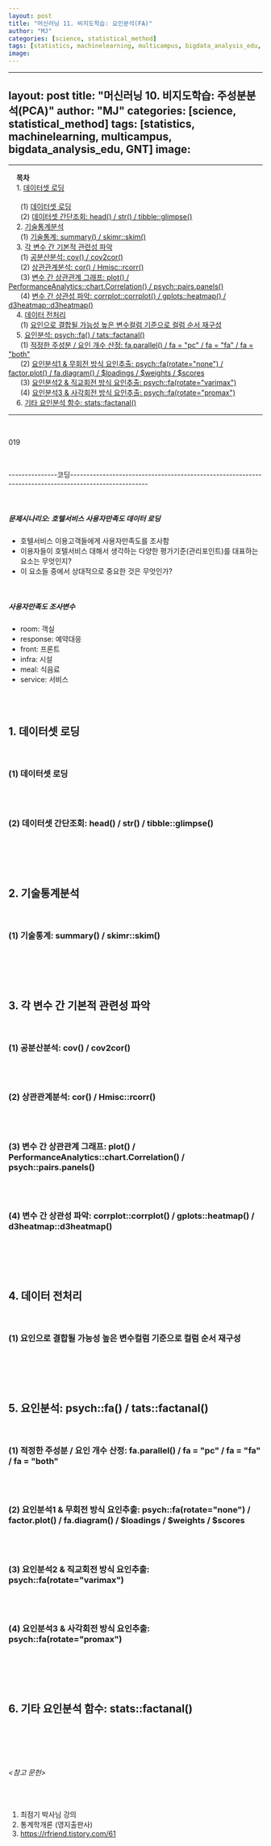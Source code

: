```yaml
---
layout: post
title: "머신러닝 11. 비지도학습: 요인분석(FA)"
author: "MJ"
categories: [science, statistical_method]
tags: [statistics, machinelearning, multicampus, bigdata_analysis_edu, GNT]
image: 
---
```



---
layout: post
title: "머신러닝 10. 비지도학습: 주성분분석(PCA)"
author: "MJ"
categories: [science, statistical_method]
tags: [statistics, machinelearning, multicampus, bigdata_analysis_edu, GNT]
image: 
---

---
&nbsp; &nbsp; **목차**<br>
&nbsp; &nbsp; 1. [데이터셋 로딩](#1)<br>	
&nbsp; &nbsp;&nbsp;&nbsp; (1) [데이터셋 로딩](#1_1)<br>
&nbsp; &nbsp;&nbsp;&nbsp; (2) [데이터셋 간단조회: head() / str() / tibble::glimpse()](#1_2)<br>
&nbsp; &nbsp; 2. [기술통계분석](#2)<br>
&nbsp; &nbsp;&nbsp;&nbsp; (1) [기술통계: summary() / skimr::skim()](#2_1)<br>
&nbsp; &nbsp; 3. [각 변수 간 기본적 관련성 파악](#3)<br>
&nbsp; &nbsp;&nbsp;&nbsp; (1) [공분산분석: cov() / cov2cor()](#3_1)<br>
&nbsp; &nbsp;&nbsp;&nbsp; (2) [상관관계분석: cor() / Hmisc::rcorr()](#3_2)<br>
&nbsp; &nbsp;&nbsp;&nbsp; (3) [변수 간 상관관계 그래프: plot() / PerformanceAnalytics::chart.Correlation() / psych::pairs.panels()](#3_3)<br>
&nbsp; &nbsp;&nbsp;&nbsp; (4) [변수 간 상관성 파악: corrplot::corrplot() / gplots::heatmap() / d3heatmap::d3heatmap()](#3_4)<br>
&nbsp; &nbsp; 4. [데이터 전처리](#4)<br>
&nbsp; &nbsp;&nbsp;&nbsp; (1) [요인으로 결합될 가능성 높은 변수컬럼 기준으로 컬럼 순서 재구성](#4_1)<br>
&nbsp; &nbsp; 5. [요인분석: psych::fa() / tats::factanal()](#5)<br>
&nbsp; &nbsp;&nbsp;&nbsp; (1) [적정한 주성분 / 요인 개수 산정: fa.parallel() / fa = "pc" / fa = "fa" / fa = "both"](#5_1)<br>
&nbsp; &nbsp;&nbsp;&nbsp; (2) [요인분석1 & 무회전 방식 요인추출: psych::fa(rotate="none") / factor.plot() / fa.diagram() / $loadings / $weights / $scores](#5_2)<br>
&nbsp; &nbsp;&nbsp;&nbsp; (3) [요인분석2 & 직교회전 방식 요인추출: psych::fa(rotate="varimax")](#5_3)<br>
&nbsp; &nbsp;&nbsp;&nbsp; (4) [요인분석3 & 사각회전 방식 요인추출: psych::fa(rotate="promax")](#5_4)<br>
&nbsp; &nbsp; 6. [기타 요인분석 함수: stats::factanal()](#6)<br>

---

<br>

019


<br>


---------------코딩------------------------------------------------------------------------------------------------------

<br>

##### 문제시나리오: 호텔서비스 사용자만족도 데이터 로딩

* 호텔서비스 이용고객들에게 사용자만족도를 조사함
* 이용자들이 호텔서비스 대해서 생각하는 다양한 평가기준(관리포인트)를 대표하는 요소는 무엇인지?
* 이 요소들 중에서 상대적으로 중요한 것은 무엇인가?
<br>

##### 사용자만족도 조사변수

- room: 객실
- response: 예약대응
- front: 프론트
- infra: 시설
- meal: 식음료
- service: 서비스

<br><br>

<!-- ------------------------------------------------------------------------------------------------------------------------------- -->


<a id="1"></a>

## 1. 데이터셋 로딩

<br>

<a id="1_1"></a>

### (1) 데이터셋 로딩

<br>

<!-- ------------------------------------------------------------------------------------------------------------------------------- -->

<br>

<a id="1_2"></a>

### (2) 데이터셋 간단조회: head() / str() / tibble::glimpse()

<br>

<br><br>

<!-- ------------------------------------------------------------------------------------------------------------------------------- -->

<a id="2"></a>

## 2. 기술통계분석

<br>

<a id="2_1"></a>

### (1) 기술통계: summary() / skimr::skim()

<br>

<!-- ------------------------------------------------------------------------------------------------------------------------------- -->

<br><br>

<a id="3"></a>

## 3. 각 변수 간 기본적 관련성 파악

<br>

<a id="3_1"></a>

### (1) 공분산분석: cov() / cov2cor()

<br>


<!-- ------------------------------------------------------------------------------------------------------------------------------- -->

<br>

<a id="3_2"></a>

### (2) 상관관계분석: cor() / Hmisc::rcorr()

<br>


<!-- ------------------------------------------------------------------------------------------------------------------------------- -->

<br>

<a id="3_3"></a>

### (3) 변수 간 상관관계 그래프: plot() / PerformanceAnalytics::chart.Correlation() / psych::pairs.panels()

<br>



<!-- ------------------------------------------------------------------------------------------------------------------------------- -->

<br>

<a id="3_4"></a>

### (4) 변수 간 상관성 파악: corrplot::corrplot() / gplots::heatmap() / d3heatmap::d3heatmap()

<br>

<!-- ------------------------------------------------------------------------------------------------------------------------------- -->

<br><br>

<a id="4"></a>

## 4. 데이터 전처리

<br>

<a id="4_1"></a>

### (1) 요인으로 결합될 가능성 높은 변수컬럼 기준으로 컬럼 순서 재구성

<br>

<!-- ------------------------------------------------------------------------------------------------------------------------------- -->

<br><br>

<a id="5"></a>

## 5. 요인분석: psych::fa() / tats::factanal()

<br>

<a id="5_1"></a>

### (1) 적정한 주성분 / 요인 개수 산정: fa.parallel() / fa = "pc" / fa = "fa" / fa = "both"

<br>



<!-- ------------------------------------------------------------------------------------------------------------------------------- -->

<br>

<a id="5_2"></a>

### (2) 요인분석1 & 무회전 방식 요인추출: psych::fa(rotate="none") / factor.plot() / fa.diagram() / $loadings / $weights / $scores

<br>



<!-- ------------------------------------------------------------------------------------------------------------------------------- -->

<br>

<a id="5_3"></a>

### (3) 요인분석2 & 직교회전 방식 요인추출: psych::fa(rotate="varimax")

<br>


<!-- ------------------------------------------------------------------------------------------------------------------------------- -->

<br>

<a id="5_4"></a>

### (4) 요인분석3 & 사각회전 방식 요인추출: psych::fa(rotate="promax")

<br>


<!-- ------------------------------------------------------------------------------------------------------------------------------- -->

<br><br>

<a id="6"></a>

## 6. 기타 요인분석 함수: stats::factanal()

<br>

<!-- ------------------------------------------------------------------------------------------------------------------------------- -->


<br><br>


###### <참고 문헌> 

<br>

1. 최점기 박사님 강의 <br>
2. 통계학개론 (영지출판사) <br>
3. https://rfriend.tistory.com/61